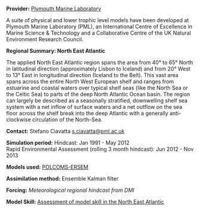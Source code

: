 **Provider:** [Plymouth Marine Laboratory](http://www.pml.ac.uk/)

A suite of physical and lower trophic level models have been developed at Plymouth Marine Laboratory (PML), an International Centre of Excellence in Marine Science & Technology and a Collaborative Centre of the UK Natural Environment Research Council.

**Regional Summary: North East Atlantic**

The applied North East Atlantic region spans the area from 40&deg; to 65&deg; North in latitudinal direction (approximately Lisbon to Iceland) and from 20&deg; West to 13&deg; East in longitudinal direction (Iceland to the Belt). This vast area spans across the entire North West European shelf and ranges from estuarine and coastal waters over typical shelf seas (like the North Sea or the Celtic Sea) to parts of the deep North Atlantic Ocean basin. The region can largely be described as a seasonally stratified, downwelling shelf sea system with a net inflow of surface waters and a net outflow on the sea floor across the shelf break into the deep Atlantic with a generally anti-clockwise circulation of the North-Sea.

**Contact:** Stefano Ciavatta [s.ciavatta@pml.ac.uk](mailto:s.ciavatta@pml.ac.uk)



**Simulation period:**
Hindcast: Jan 1991 - May 2012<br>
Rapid Environmental Assessment (rolling 3 month hindcast): Jun 2012 - Nov 2013

**Models used:** <a href="/resources/Modelling_in_the_NE_Atlantic.pdf" target="_blank">POLCOMS-ERSEM</a>

**Assimilation method:** Ensemble Kalman filter

**Forcing:** *Meteorological regional hindcast from DMI*

**Model Skill:** <a href="/resources/Skill assessment of the Ne Atlantic model system.pdf" target="_blank">Assessment of model skill in the North East Atlantic</a>
